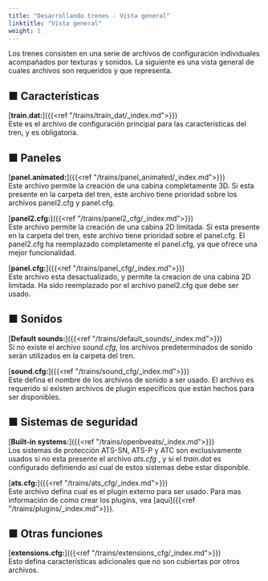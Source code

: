 ```yaml
---
title: "Desarrollando trenes - Vista general"
linktitle: "Vista general"
weight: 1
---
```


Los trenes consisten en una serie de archivos de configuración individuales acompañados por texturas y sonidos. La siguiente es una vista general de cuales archivos son requeridos y que representa.

## ■ Características

[**train.dat:**]({{<ref "/trains/train_dat/_index.md">}})  
Este es el archivo de configuración principal para las características del tren, y es obligatoria.

## ■ Paneles

[**panel.animated:**]({{<ref "/trains/panel_animated/_index.md">}})  
Este archivo permite la creación de una cabina completamente 3D. Si esta presente en la carpeta del tren, este archivo tiene prioridad sobre los archivos panel2.cfg y panel.cfg.

[**panel2.cfg:**]({{<ref "/trains/panel2_cfg/_index.md">}})  
Este archivo permite la creación de una cabina 2D limitada. Si esta presente en la carpeta del tren, este archivo tiene prioridad sobre el panel.cfg. El panel2.cfg ha reemplazado completamente el panel.cfg, ya que ofrece una mejor funcionalidad.

[**panel.cfg:**]({{<ref "/trains/panel_cfg/_index.md">}})  
Este archivo esta desactualizado, y permite la creacion de una cabina 2D limitada. Ha sido reemplazado por el archivo panel2.cfg que debe ser usado.

## ■ Sonidos

[**Default sounds:**]({{<ref "/trains/default_sounds/_index.md">}})  
Si no existe el archivo *sound.cfg*, los archivos predeterminados de sonido serán utilizados en la carpeta del tren.

[**sound.cfg:**]({{<ref "/trains/sound_cfg/_index.md">}})  
Este defina el nombre de los archivos de sonido a ser usado. El archivo es requerido si existen archivos de plugin específicos que están hechos para ser disponibles.

## ■ Sistemas de seguridad

[**Built-in systems:**]({{<ref "/trains/openbveats/_index.md">}})  
Los sistemas de protección ATS-SN, ATS-P y ATC son exclusivamente usados si no esta presente el archivo *ats.cfg* , y si el *train.dat* es configurado definiendo así cual de estos sistemas debe estar disponible.

[**ats.cfg:**]({{<ref "/trains/ats_cfg/_index.md">}})  
Este archivo defina cual es el plugin externo para ser usado. Para mas información de como crear los plugins, vea [aquí]({{<ref "/trains/plugins/_index.md">}}).

## ■ Otras funciones

[**extensions.cfg:**]({{<ref "/trains/extensions_cfg/_index.md">}})  
Esto defina características adicionales que no son cubiertas por otros archivos.